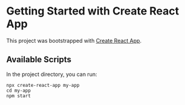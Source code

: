 # Getting Started with Create React App

This project was bootstrapped with [Create React App](https://github.com/facebook/create-react-app).

## Available Scripts
In the project directory, you can run:
```
npx create-react-app my-app
cd my-app
npm start
```
